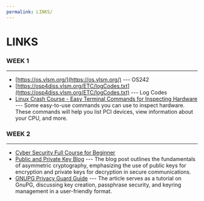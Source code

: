 ```yaml
---
permalink: LINKS/
---
```


# LINKS


### WEEK 1
---

* [https://os.vlsm.org/](https://os.vlsm.org/) --- OS242
* [https://osp4diss.vlsm.org/ETC/logCodes.txt](https://osp4diss.vlsm.org/ETC/logCodes.txt) --- Log Codes
* [Linux Crash Course - Easy Terminal Commands for Inspecting Hardware](https://youtu.be/oGyJr-iUwt8?si=59V2boc0XfmlFekg) --- Some easy-to-use commands you can use to inspect hardware. These commands will help you list PCI devices, view information about your CPU, and more.

### WEEK 2
---

* [Cyber Security Full Course for Beginner](https://youtu.be/U_P23SqJaDc)
* [Public and Private Key Blog](https://www.preveil.com/blog/public-and-private-key/) --- The blog post outlines the fundamentals of asymmetric cryptography, emphasizing the use of public keys for encryption and private keys for decryption in secure communications.
* [GNUPG Privacy Guard Guide](https://medium.com/kode-dan-kodean/belajar-memakai-gnu-privacy-guard-gnupg-gpg-3944e19dba91) --- The article serves as a tutorial on GnuPG, discussing key creation, passphrase security, and keyring management in a user-friendly format.
